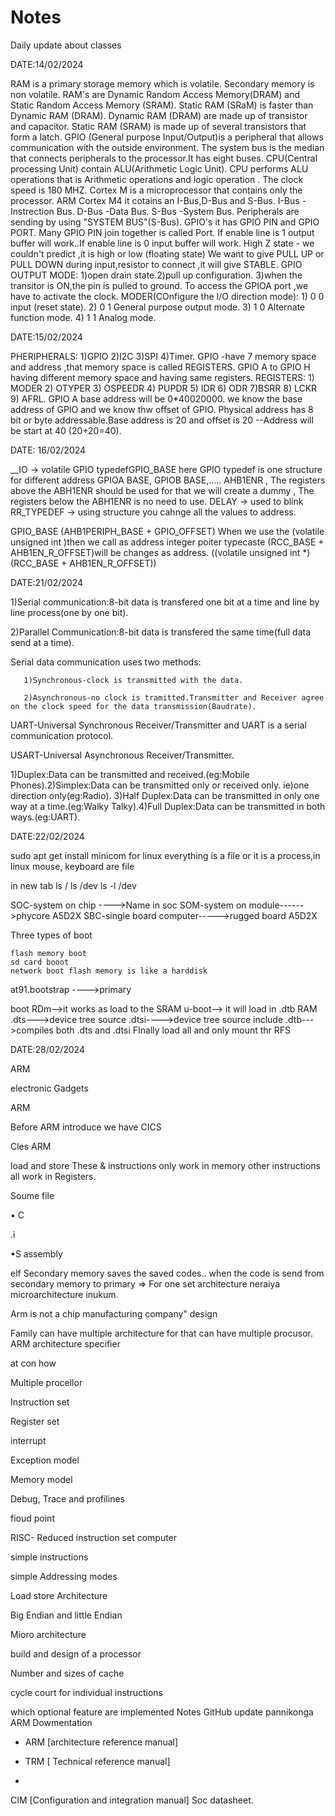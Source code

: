 # Notes
Daily update about classes

DATE:14/02/2024


RAM is a primary storage memory which is volatile.
Secondary memory is non volatile.
RAM's are Dynamic Random Access Memory(DRAM) and Static Random Access Memory (SRAM).
Static RAM (SRaM) is faster than Dynamic RAM (DRAM).
Dynamic RAM (DRAM) are made up of transistor and capacitor.
Static RAM (SRAM) is made up of several transistors that form a latch.
GPIO (General purpose Input/Output)is a peripheral that allows communication with the outside environment.
The system bus is the median that connects peripherals to the processor.It has eight buses.
CPU(Central processing Unit) contain ALU(Arithmetic Logic Unit).
CPU performs ALU operations that is Arithmetic operations and logic operation .
The clock speed is 180 MHZ.
Cortex M is a microprocessor that contains only the processor.
ARM Cortex M4 it cotains an I-Bus,D-Bus and S-Bus.
I-Bus -Instrection Bus.
D-Bus -Data Bus.
S-Bus -System Bus.
Peripherals are sending by using "SYSTEM BUS"(S-Bus).
GPIO's it has GPIO PIN and GPIO PORT.
Many GPIO PIN join together is called Port.
If enable line is 1 output buffer will work..If enable line is 0 input buffer will work.
High Z state - we couldn't predict ,it is high or low (floating state)
We want to give PULL UP or PULL DOWN during input,resistor to connect ,it will give STABLE.
GPIO OUTPUT MODE:  1)open drain state.2)pull up configuration. 3)when the transitor is ON,the pin is pulled to ground.
To access the GPIOA port ,we have to activate the clock.
MODER(COnfigure the I/O direction mode): 1) 0 0 input (reset state). 2) 0 1 General purpose output mode. 3) 1 0 Alternate function mode. 4) 1 1 Analog mode.

DATE:15/02/2024


PHERIPHERALS: 1)GPIO 2)I2C 3)SPI 4)Timer.
GPIO -have 7 memory space and address ,that memory space is called REGISTERS.
GPIO A to GPIO H having different memory space and having same registers.
REGISTERS: 1) MODER 2) OTYPER 3) OSPEEDR 4) PUPDR 5) IDR 6) ODR 7)BSRR 8) LCKR 9) AFRL.
GPIO A base address will be 0*40020000.
we know the base address of GPIO and we know thw offset of GPIO.
Physical address has 8 bit or byte addressable.Base address is 20 and offset is 20 --Address will be start at 40 (20+20=40).

DATE: 16/02/2024

__IO -> volatile GPIO typedefGPIO_BASE here GPIO typedef is one structure for different address GPIOA BASE, GPIOB BASE,..... AHB1ENR , The registers above the ABH1ENR should be used for that we will create a dummy , The registers below the ABH1ENR is no need to use. DELAY -> used to blink RR_TYPEDEF -> using structure you cahnge all the values to address.

GPIO_BASE (AHB1PERIPH_BASE + GPIO_OFFSET) When we use the (volatile unsigned int )then we call as address integer poiter typecaste (RCC_BASE + AHB1EN_R_OFFSET)will be changes as address. ((volatile unsigned int *)(RCC_BASE + AHB1EN_R_OFFSET))

DATE:21/02/2024


1)Serial communication:8-bit data is transfered one bit at a time and line by line process(one by one bit).

2)Parallel Communication:8-bit data is transfered the same time(full data send at a time).

Serial data communication uses two methods: 

       1)Synchronous-clock is transmitted with the data.

       2)Asynchronous-no clock is tramitted.Transmitter and Receiver agree on the clock speed for the data transmission(Baudrate).

UART-Universal Synchronous Receiver/Transmitter and UART is a serial communication protocol.

USART-Universal Asynchronous Receiver/Transmitter.

1)Duplex:Data can be transmitted and received.(eg:Mobile Phones).2)Simplex:Data can be transmitted only or received only. ie)one direction only(eg:Radio).
3)Half Duplex:Data can be transmitted in only one way at a time.(eg:Walky Talky).4)Full Duplex:Data can be transmitted in both ways.(eg:UART).

DATE:22/02/2024

sudo apt get install minicom for linux everything is a file or it is a process,in linux mouse, keyboard are file

in new tab ls / ls /dev ls -l /dev

SOC-system on chip ---->Name in soc SOM-system on module------>phycore A5D2X SBC-single board computer----->rugged board A5D2X

Three types of boot

    flash memory boot
    sd card booot
    network boot flash memory is like a harddisk

at91.bootstrap ---->primary

boot RDm-->it works as load to the SRAM u-boot--> it will load in .dtb RAM .dts--->device tree source .dtsi---->device tree source include .dtb--->compiles both .dts and .dtsi FInally load all and only mount thr RFS


DATE:28/02/2024

ARM

electronic Gadgets

ARM

Before ARM introduce we have CICS

Cles ARM

load and store These & instructions only work in memory other instructions all work in Registers.

Soume file

• C

.i

•S assembly

elf
Secondary memory saves the saved codes.. when the code is send from secondary memory to primary
=> For one set architecture neraiya microarchitecture inukum.

Arm is not a chip manufacturing company" design



Family can have multiple architecture for that can have multiple procusor.
ARM architecture specifier

at con how

Multiple procellor

Instruction set


Register set

interrupt



Exception model



Memory model



Debug, Trace and profilines

fioud point

RISC- Reduced instruction set computer



simple instructions



simple Addressing modes


Load store Architecture


Big Endian and little Endian

Mioro architecture

build and design of a processor

Number and sizes of cache

cycle court for individual instructions

which optional feature are implemented
Notes GitHub update pannikonga
ARM Dowmentation

- ARM [architecture reference manual]

- TRM [ Technical reference manual]

-

CIM [Configuration and integration manual] Soc datasheet.
